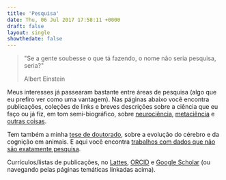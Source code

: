 ```yaml
---
title: 'Pesquisa'
date: Thu, 06 Jul 2017 17:58:11 +0000
draft: false
layout: single
showthedate: false
---
```


> "Se a gente soubesse o que tá fazendo, o nome não seria pesquisa, seria?"
>
> Albert Einstein

Meus interesses já passearam bastante entre áreas de pesquisa (algo que eu prefiro ver como uma vantagem). Nas páginas abaixo você encontra publicações, coleções de links e breves descrições sobre a ciência que eu faço ou já fiz, em tom semi-biográfico, sobre [neurociência](/neurociencia), [metaciência](/metaciencia) e [outras coisas](/pesquisa/outras).

Tem também a minha [tese de doutorado](/pesquisa/tese), sobre a evolução do cérebro e da cognição em animais. E aqui você encontra [trabalhos com dados que não são exatamente pesquisa](/dados).

Currículos/listas de publicações, no [Lattes](http://buscatextual.cnpq.br/buscatextual/visualizacv.do?id=K4321229T8), [ORCID](https://orcid.org/0000-0001-9519-4909) e [Google Scholar](https://scholar.google.com.br/citations?user=j_Qu3R8AAAAJ&hl=en) (ou navegando pelas páginas temáticas linkadas acima).
